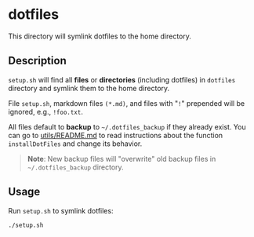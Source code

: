 # dotfiles

This directory will symlink dotfiles to the home directory.

## Description

`setup.sh` will find all **files** or **directories** (including dotfiles) in
`dotfiles` directory and symlink them to the home directory.

File `setup.sh`, markdown files `(*.md)`, and files with "`!`" prepended will be
ignored, e.g., `!foo.txt`.

All files default to **backup** to `~/.dotfiles_backup` if they already exist.
You can go to [utils/README.md](../utils/README.md#file-functionssh) to read
instructions about the function `installDotFiles` and change its behavior.

> **Note**: New backup files will "overwrite" old backup files in
> `~/.dotfiles_backup` directory.

## Usage

Run `setup.sh` to symlink dotfiles:

```bash
./setup.sh
```
